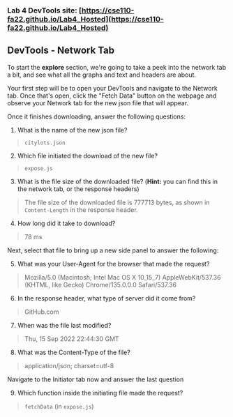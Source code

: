 ### Lab 4 DevTools site: [https://cse110-fa22.github.io/Lab4_Hosted](https://cse110-fa22.github.io/Lab4_Hosted)

## DevTools - Network Tab

To start the **explore** section, we're going to take a peek into the network tab a bit, and see what all the graphs and text and headers are about.

Your first step will be to open your DevTools and navigate to the Network tab. Once that's open, click the "Fetch Data" button on the webpage and observe your Network tab for the new json file that will appear.

Once it finishes downloading, answer the following questions:

1. What is the name of the new json file?

> `citylots.json`

2. Which file initiated the download of the new file?

> `expose.js`

3. What is the file size of the downloaded file? (**Hint:** you can find this in the network tab, or the response headers)

> The file size of the downloaded file is 777713 bytes, as shown in `Content-Length` in the response header.

4. How long did it take to download?

> 78 ms

Next, select that file to bring up a new side panel to answer the following:

5. What was your User-Agent for the browser that made the request?

> Mozilla/5.0 (Macintosh; Intel Mac OS X 10_15_7) AppleWebKit/537.36 (KHTML, like Gecko) Chrome/135.0.0.0 Safari/537.36

6. In the response header, what type of server did it come from?

> GitHub.com

7. When was the file last modified?

> Thu, 15 Sep 2022 22:44:30 GMT

8. What was the Content-Type of the file?

> application/json; charset=utf-8

Navigate to the Initiator tab now and answer the last question

9. Which function inside the initiating file made the request?

> `fetchData` (in `expose.js`)